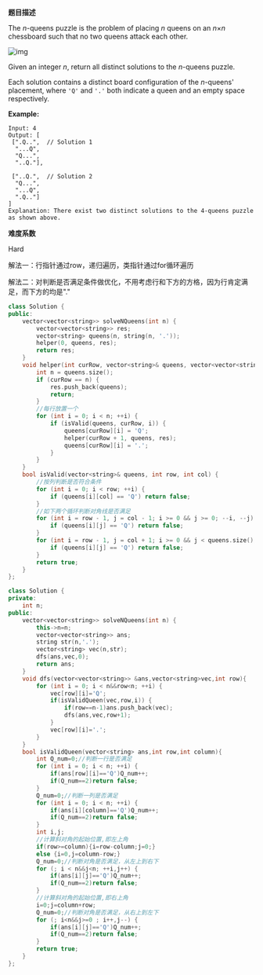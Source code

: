  **题目描述**   

The *n*-queens puzzle is the problem of placing *n* queens on an *n*×*n* chessboard such that no two queens attack each other.

![img](https://assets.leetcode.com/uploads/2018/10/12/8-queens.png)

Given an integer *n*, return all distinct solutions to the *n*-queens puzzle.

Each solution contains a distinct board configuration of the *n*-queens' placement, where `'Q'` and `'.'` both indicate a queen and an empty space respectively.

**Example:**

```
Input: 4
Output: [
 [".Q..",  // Solution 1
  "...Q",
  "Q...",
  "..Q."],

 ["..Q.",  // Solution 2
  "Q...",
  "...Q",
  ".Q.."]
]
Explanation: There exist two distinct solutions to the 4-queens puzzle as shown above.
```

**难度系数**    

Hard 

解法一：行指针通过row，递归遍历，类指针通过for循环遍历

解法二：对判断是否满足条件做优化，不用考虑行和下方的方格，因为行肯定满足，而下方的均是"."

```c++
class Solution {
public:
    vector<vector<string>> solveNQueens(int n) {
        vector<vector<string>> res;
        vector<string> queens(n, string(n, '.'));
        helper(0, queens, res);
        return res;
    }
    void helper(int curRow, vector<string>& queens, vector<vector<string>>& res) {
        int n = queens.size();
        if (curRow == n) {
            res.push_back(queens);
            return;
        }
        //每行放置一个
        for (int i = 0; i < n; ++i) {
            if (isValid(queens, curRow, i)) {
                queens[curRow][i] = 'Q';
                helper(curRow + 1, queens, res);
                queens[curRow][i] = '.';
            }
        }
    }
    bool isValid(vector<string>& queens, int row, int col) {
        //按列判断是否符合条件
        for (int i = 0; i < row; ++i) {
            if (queens[i][col] == 'Q') return false;
        }
        //如下两个循环判断对角线是否满足
        for (int i = row - 1, j = col - 1; i >= 0 && j >= 0; --i, --j) {
            if (queens[i][j] == 'Q') return false;
        }
        for (int i = row - 1, j = col + 1; i >= 0 && j < queens.size(); --i, ++j) {
            if (queens[i][j] == 'Q') return false;
        }
        return true;
    }
};
```



```c++
class Solution {
private:
    int n;
public:
    vector<vector<string>> solveNQueens(int n) {
        this->n=n;
        vector<vector<string>> ans;
        string str(n,'.');
        vector<string> vec(n,str);
        dfs(ans,vec,0);
        return ans;
    }
    void dfs(vector<vector<string>> &ans,vector<string>vec,int row){
        for (int i = 0; i < n&&row<n; ++i) {
            vec[row][i]='Q';
            if(isValidQueen(vec,row,i)) {
                if(row==n-1)ans.push_back(vec);
                dfs(ans,vec,row+1);
            }
            vec[row][i]='.';
        }
    }
    bool isValidQueen(vector<string> ans,int row,int column){
        int Q_num=0;//判断一行是否满足
        for (int i = 0; i < n; ++i) {
            if(ans[row][i]=='Q')Q_num++;
            if(Q_num==2)return false;
        }
        Q_num=0;//判断一列是否满足
        for (int i = 0; i < n; ++i) {
            if(ans[i][column]=='Q')Q_num++;
            if(Q_num==2)return false;
        }
        int i,j;
        //计算斜对角的起始位置,即左上角
        if(row>=column){i=row-column;j=0;}
        else {i=0,j=column-row;}
        Q_num=0;//判断对角是否满足，从左上到右下
        for (; i < n&&j<n; ++i,j++) {
            if(ans[i][j]=='Q')Q_num++;
            if(Q_num==2)return false;
        }
        //计算斜对角的起始位置,即右上角
        i=0;j=column+row;
        Q_num=0;//判断对角是否满足，从右上到左下
        for (; i<n&&j>=0 ; i++,j--) {
            if(ans[i][j]=='Q')Q_num++;
            if(Q_num==2)return false;
        }
        return true;
    }
};
```